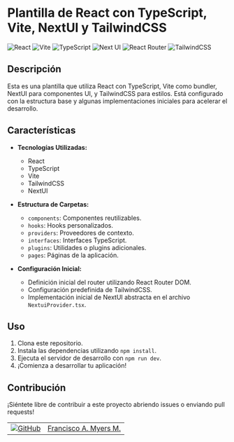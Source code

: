 # Plantilla de React con TypeScript, Vite, NextUI y TailwindCSS

![React](https://img.shields.io/badge/React-20232A?style=for-the-badge&logo=react&logoColor=61DAFB)
![Vite](https://img.shields.io/badge/Vite-B73BFE?style=for-the-badge&logo=vite&logoColor=FFD62E)
![TypeScript](https://img.shields.io/badge/TypeScript-3178C6?style=for-the-badge&logo=typescript&logoColor=white)
![Next UI](https://img.shields.io/badge/Next_UI-000000?style=for-the-badge&logo=next.js&logoColor=white)
![React Router](https://img.shields.io/badge/React_Router-CA4245?style=for-the-badge&logo=react-router&logoColor=white)
![TailwindCSS](https://img.shields.io/badge/Tailwind_CSS-38B2AC?style=for-the-badge&logo=tailwind-css&logoColor=white)

<!-- ![Descargas](https://img.shields.io/badge/Descargas-100%2B-brightgreen) -->

## Descripción

Esta es una plantilla que utiliza React con TypeScript, Vite como bundler, NextUI para componentes UI, y TailwindCSS para estilos. Está configurado con la estructura base y algunas implementaciones iniciales para acelerar el desarrollo.

## Características

- **Tecnologías Utilizadas:**

  - React
  - TypeScript
  - Vite
  - TailwindCSS
  - NextUI

- **Estructura de Carpetas:**

  - `components`: Componentes reutilizables.
  - `hooks`: Hooks personalizados.
  - `providers`: Proveedores de contexto.
  - `interfaces`: Interfaces TypeScript.
  - `plugins`: Utilidades o plugins adicionales.
  - `pages`: Páginas de la aplicación.

- **Configuración Inicial:**
  - Definición inicial del router utilizando React Router DOM.
  - Configuración predefinida de TailwindCSS.
  - Implementación inicial de NextUI abstracta en el archivo `NextuiProvider.tsx`.

## Uso

1. Clona este repositorio.
2. Instala las dependencias utilizando `npm install`.
3. Ejecuta el servidor de desarrollo con `npm run dev`.
4. ¡Comienza a desarrollar tu aplicación!

## Contribución

¡Siéntete libre de contribuir a este proyecto abriendo issues o enviando pull requests!

<!-- ## Licencia -->

<!-- Este proyecto está bajo la licencia [MIT License](LICENSE). -->
<table>
  <tr>
    <td style="vertical-align: middle;"><a href="https://github.com/Solideomyers"><img alt="GitHub" src="https://img.shields.io/badge/-GitHub-181717?style=flat-square&logo=github" /></a></td>
    <td style="vertical-align: middle;"><a href="https://github.com/Solideomyers">Francisco A. Myers M.</a></td>
  </tr>
</table>

